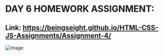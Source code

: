 # DAY 6 HOMEWORK ASSIGNMENT:
## Link: https://beingseight.github.io/HTML-CSS-JS-Assignments/Assignment-4/
![image](https://github.com/user-attachments/assets/135b7b05-e31a-4158-9d02-347d537ff942)
